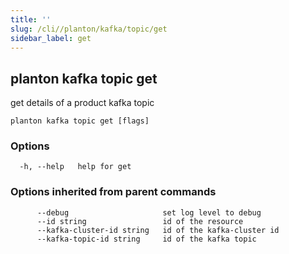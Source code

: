 ```yaml
---
title: ''
slug: /cli//planton/kafka/topic/get
sidebar_label: get
---
```

## planton kafka topic get

get details of a product kafka topic

```
planton kafka topic get [flags]
```

### Options

```
  -h, --help   help for get
```

### Options inherited from parent commands

```
      --debug                     set log level to debug
      --id string                 id of the resource
      --kafka-cluster-id string   id of the kafka-cluster id
      --kafka-topic-id string     id of the kafka topic
```

